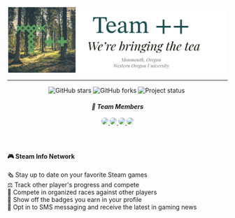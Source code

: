 <div align="center">
    <img src="/Milestones/Milestone1/Team++ Letterhead.png" height="150" width="500">
</div>
<hr>

<div align="center"><p>
<img alt="GitHub stars" src="https://img.shields.io/github/stars/SWoinowsky/ProjectTeamPlus">
<img alt="GitHub forks" src="https://img.shields.io/github/forks/SWoinowsky/ProjectTeamPlus?color=green">
<img alt="Project status" src="https://img.shields.io/badge/status-in%20development-blueviolet">
<img alt="" src="https://img.shields.io/github/repo-size/SWoinowsky/ProjectTeamPlus?color=g">
</div>
<h5 align="center">
    👥 Team Members
    <br>
    <br>
    <a href="https://github.com/CarlosCortesEscobar">
    <img src="https://avatars.githubusercontent.com/u/63754567?v=4" height="auto" width="75" style="border-radius:50%">
    </a>
    <a href="https://github.com/SWoinowsky">
    <img src="https://avatars.githubusercontent.com/u/63480959?v=4" height="auto" width="75" style="border-radius:50%">
    </a>
    <a href="https://github.com/Cwoodard20">
    <img src="https://avatars.githubusercontent.com/u/72096735?v=4" height="auto" width="75" style="border-radius:50%">
    </a>
    <a href="https://github.com/JustinDavis7">
    <img src="https://avatars.githubusercontent.com/u/63754468?v=4" height="auto" width="65" style="border-radius:50%">
    </a>
</h5>
<br>

<h4>
🎮 Steam Info Network
</h4>

🗞️ Stay up to date on your favorite Steam games  
⚖️ Track other player's progress and compete  
🏁 Compete in organized races against other players  
🏅 Show off the badges you earn in your profile  
📲 Opt in to SMS messaging and receive the latest in gaming news  
